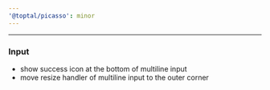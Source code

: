```yaml
---
'@toptal/picasso': minor
---
```


---

### Input

- show success icon at the bottom of multiline input
- move resize handler of multiline input to the outer corner
